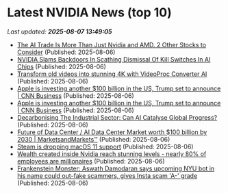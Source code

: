 # Latest NVIDIA News (top 10)
_Last updated: **2025-08-07 13:49:05**_

- [The AI Trade Is More Than Just Nvidia and AMD. 2 Other Stocks to Consider](https://biztoc.com/x/c3602b8d0295e05f) (Published: 2025-08-06)
- [NVIDIA Slams Backdoors In Scathing Dismissal Of Kill Switches In AI Chips](https://hothardware.com/news/nvidia-slams-push-remote-kill-switches-ai-chips) (Published: 2025-08-06)
- [Transform old videos into stunning 4K with VideoProc Converter AI](https://www.cultofmac.com/deals/video-quality-enhancer) (Published: 2025-08-06)
- [Apple is investing another $100 billion in the US, Trump set to announce | CNN Business](https://www.cnn.com/2025/08/06/tech/apple-investment-us-trump) (Published: 2025-08-06)
- [Apple is investing another $100 billion in the US, Trump set to announce | CNN Business](https://www.cnn.com/2025/08/06/business/apple-investment-us-trump) (Published: 2025-08-06)
- [Decarbonising The Industrial Sector: Can AI Catalyse Global Progress?](https://www.forbes.com/sites/ankitmishra/2025/08/06/decarbonising-the-industrial-sector-can-ai-catalyse-global-progress/) (Published: 2025-08-06)
- [Future of Data Center / AI Data Center Market worth $100 billion by 2030 | MarketsandMarkets™](https://www.globenewswire.com/news-release/2025/08/06/3128414/0/en/Future-of-Data-Center-AI-Data-Center-Market-worth-100-billion-by-2030-MarketsandMarkets.html) (Published: 2025-08-06)
- [Steam is dropping macOS 11 support](https://www.neowin.net/news/steam-is-dropping-macos-11-support/) (Published: 2025-08-06)
- [Wealth created inside Nvidia reach stunning levels - nearly 80% of employees are millionaires](https://economictimes.indiatimes.com/news/international/us/nvidia-employees-net-worth-wealth-created-inside-nvidia-reach-stunning-levels-nearly-80-of-employees-are-millionaires/articleshow/123143042.cms) (Published: 2025-08-06)
- [Frankenstein Monster: Aswath Damodaran says upcoming NYU bot in his name could out-fake scammers, gives Insta scam 'A-' grade](https://economictimes.indiatimes.com/markets/stocks/news/frankenstein-monster-aswath-damodaran-says-upcoming-nyu-bot-in-his-name-could-out-fake-scammers-gives-insta-scam-a-grade/articleshow/123143160.cms) (Published: 2025-08-06)
